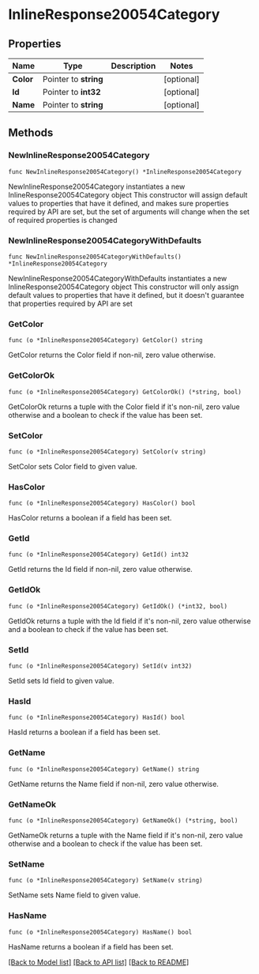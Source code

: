 # InlineResponse20054Category

## Properties

Name | Type | Description | Notes
------------ | ------------- | ------------- | -------------
**Color** | Pointer to **string** |  | [optional] 
**Id** | Pointer to **int32** |  | [optional] 
**Name** | Pointer to **string** |  | [optional] 

## Methods

### NewInlineResponse20054Category

`func NewInlineResponse20054Category() *InlineResponse20054Category`

NewInlineResponse20054Category instantiates a new InlineResponse20054Category object
This constructor will assign default values to properties that have it defined,
and makes sure properties required by API are set, but the set of arguments
will change when the set of required properties is changed

### NewInlineResponse20054CategoryWithDefaults

`func NewInlineResponse20054CategoryWithDefaults() *InlineResponse20054Category`

NewInlineResponse20054CategoryWithDefaults instantiates a new InlineResponse20054Category object
This constructor will only assign default values to properties that have it defined,
but it doesn't guarantee that properties required by API are set

### GetColor

`func (o *InlineResponse20054Category) GetColor() string`

GetColor returns the Color field if non-nil, zero value otherwise.

### GetColorOk

`func (o *InlineResponse20054Category) GetColorOk() (*string, bool)`

GetColorOk returns a tuple with the Color field if it's non-nil, zero value otherwise
and a boolean to check if the value has been set.

### SetColor

`func (o *InlineResponse20054Category) SetColor(v string)`

SetColor sets Color field to given value.

### HasColor

`func (o *InlineResponse20054Category) HasColor() bool`

HasColor returns a boolean if a field has been set.

### GetId

`func (o *InlineResponse20054Category) GetId() int32`

GetId returns the Id field if non-nil, zero value otherwise.

### GetIdOk

`func (o *InlineResponse20054Category) GetIdOk() (*int32, bool)`

GetIdOk returns a tuple with the Id field if it's non-nil, zero value otherwise
and a boolean to check if the value has been set.

### SetId

`func (o *InlineResponse20054Category) SetId(v int32)`

SetId sets Id field to given value.

### HasId

`func (o *InlineResponse20054Category) HasId() bool`

HasId returns a boolean if a field has been set.

### GetName

`func (o *InlineResponse20054Category) GetName() string`

GetName returns the Name field if non-nil, zero value otherwise.

### GetNameOk

`func (o *InlineResponse20054Category) GetNameOk() (*string, bool)`

GetNameOk returns a tuple with the Name field if it's non-nil, zero value otherwise
and a boolean to check if the value has been set.

### SetName

`func (o *InlineResponse20054Category) SetName(v string)`

SetName sets Name field to given value.

### HasName

`func (o *InlineResponse20054Category) HasName() bool`

HasName returns a boolean if a field has been set.


[[Back to Model list]](../README.md#documentation-for-models) [[Back to API list]](../README.md#documentation-for-api-endpoints) [[Back to README]](../README.md)


